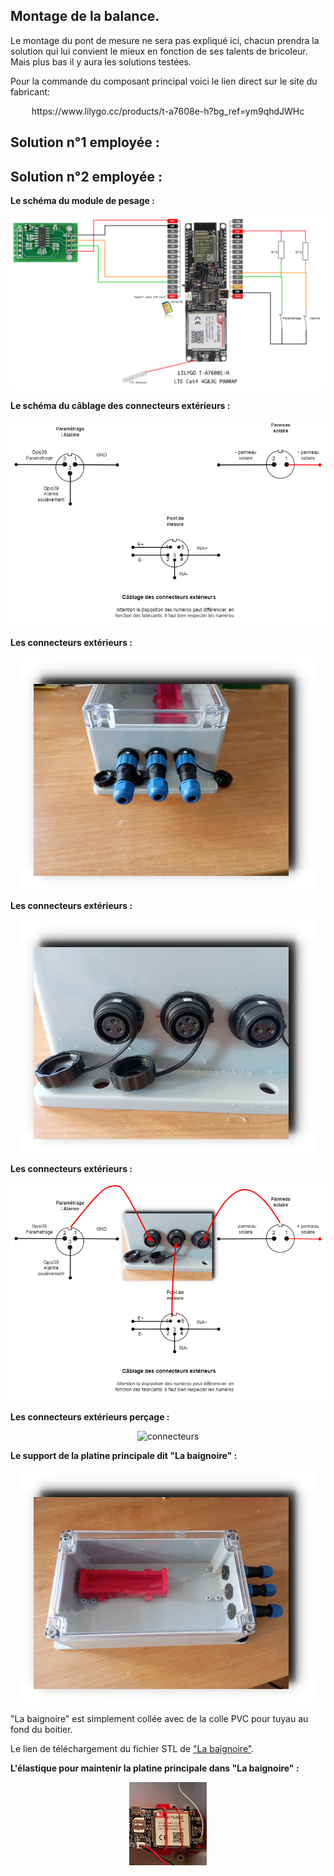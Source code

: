 


## Montage de la balance.
Le montage du pont de mesure ne sera pas expliqué ici, chacun prendra la solution qui lui convient le mieux en fonction de ses talents de bricoleur.
Mais plus bas il y aura les solutions testées.




Pour la commande du composant principal voici le lien direct sur le site du fabricant:

<p align="center">
 https://www.lilygo.cc/products/t-a7608e-h?bg_ref=ym9qhdJWHc
 </p>

## Solution n°1 employée :

## Solution n°2 employée :


**Le schéma du module de pesage :**
<p align="center">
<img  class="center" alt="Schema"  src="https://github.com/herve-tourrel/balance_connecte1/blob/main/Images/Schema_balance.drawio.png">
</p>

**Le schéma du câblage des connecteurs extérieurs :**
<p align="center">
<img  class="center" alt="Schema"  src="https://github.com/herve-tourrel/balance_connecte1/blob/main/Images/connecteurs.drawio.png">
</p>

**Les connecteurs extérieurs :**
<p align="center">
<img  class="center" alt="connecteurs"  src="https://github.com/herve-tourrel/balance_connecte1/blob/main/Images/connecteurs_3_min2.png">
</p>

**Les connecteurs extérieurs :**
<p align="center">
<img  class="center" alt="connecteurs"  src="https://github.com/herve-tourrel/balance_connecte1/blob/main/Images/connecteurs_min2.png">
</p>

**Les connecteurs extérieurs :**
<p align="center">
<img  class="center" alt="connecteurs"  src="https://github.com/herve-tourrel/balance_connecte1/blob/main/Images/Boite_connecteurs.drawio.png">
</p>

**Les connecteurs extérieurs perçage :**
<p align="center">
<img  class="center" alt="connecteurs"  src="https://github.com/herve-tourrel/balance_connecte1/blob/main/Images/per%C3%A7age.drawio.png">
</p>


**Le support de la platine principale dit "La baignoire" :**
<p align="center">
<img  class="center" alt="Schema"  src="https://github.com/herve-tourrel/balance_connecte1/blob/main/Images/baignoire_min2.png">
</p>

"La baignoire" est simplement collée avec de la colle PVC pour tuyau au fond du boitier. 

Le lien de téléchargement du fichier STL de ["La baignoire"](https://github.com/herve-tourrel/balance_connecte1/blob/main/Fichiers/stl/piece%20lilygo.STL).

**L'élastique pour maintenir la platine principale dans "La baignoire" :**
<p align="center">
<img  class="center" alt="Elastique"  src="https://github.com/herve-tourrel/balance_connecte1/blob/main/Images/elastique.png">
</p>

